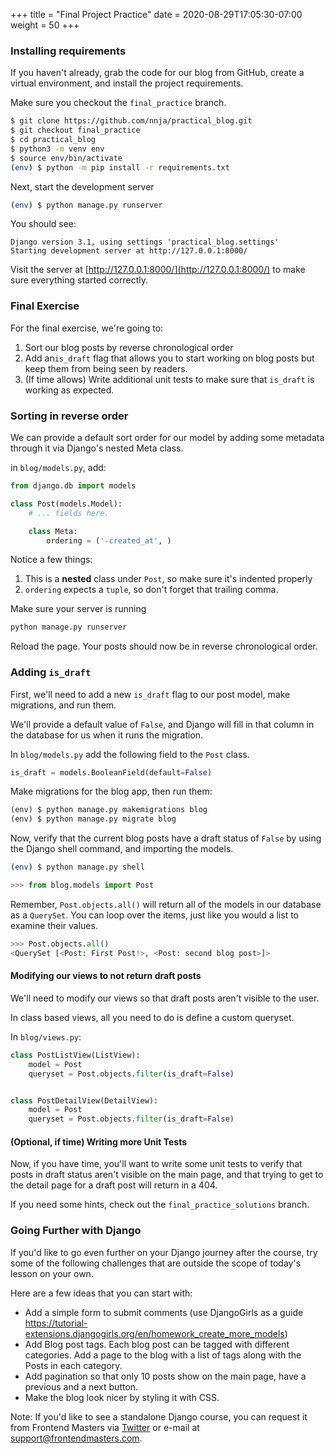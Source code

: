 +++
title = "Final Project Practice"
date = 2020-08-29T17:05:30-07:00
weight = 50
+++

### Installing requirements

If you haven't already, grab the code for our blog from GitHub, create a virtual environment, and install the project requirements.

Make sure you checkout the `final_practice` branch.

```bash
$ git clone https://github.com/nnja/practical_blog.git
$ git checkout final_practice
$ cd practical_blog
$ python3 -m venv env
$ source env/bin/activate
(env) $ python -m pip install -r requirements.txt
```

Next, start the development server

```bash
(env) $ python manage.py runserver
```

You should see:
```text
Django version 3.1, using settings 'practical_blog.settings'
Starting development server at http://127.0.0.1:8000/
```

Visit the server at [http://127.0.0.1:8000/](http://127.0.0.1:8000/) to make sure everything started correctly.

### Final Exercise

For the final exercise, we're going to:
1. Sort our blog posts by reverse chronological order
1. Add an`is_draft` flag that allows you to start working on blog posts but keep them from being seen by readers.
1. (If time allows) Write additional unit tests to make sure that `is_draft` is working as expected.


### Sorting in reverse order

We can provide a default sort order for our model by adding some metadata through it via Django's nested Meta class.

in `blog/models.py`, add:

```python
from django.db import models

class Post(models.Model):
    # ... fields here.

    class Meta:
        ordering = ('-created_at', )
```

Notice a few things:
1. This is a **nested** class under `Post`, so make sure it's indented properly
2. `ordering` expects a `tuple`, so don't forget that trailing comma. 

Make sure your server is running

```bash
python manage.py runserver      
```

Reload the page. Your posts should now be in reverse chronological order.

### Adding `is_draft`

First, we'll need to add a new `is_draft` flag to our post model, make migrations, and run them.

We'll provide a default value of `False`, and Django will fill in that column in the database for us when it runs the migration.

In `blog/models.py` add the following field to the `Post` class.

```python
is_draft = models.BooleanField(default=False)
```

Make migrations for the blog app, then run them:

```python
(env) $ python manage.py makemigrations blog 
(env) $ python manage.py migrate blog 
```

Now, verify that the current blog posts have a draft status of `False` by using the Django shell command, and importing the models.

```bash
(env) $ python manage.py shell
```

```python
>>> from blog.models import Post
```

Remember, `Post.objects.all()` will return all of the models in our database as a `QuerySet`. You can loop over the items, just like you would a list to examine their values.

```python
>>> Post.objects.all()
<QuerySet [<Post: First Post!>, <Post: second blog post>]>
```

#### Modifying our views to not return draft posts

We'll need to modify our views so that draft posts aren't visible to the user.

In class based views, all you need to do is define a custom queryset.

In `blog/views.py`:

```python
class PostListView(ListView):
    model = Post
    queryset = Post.objects.filter(is_draft=False)


class PostDetailView(DetailView):
    model = Post
    queryset = Post.objects.filter(is_draft=False)
```

#### (Optional, if time) Writing more Unit Tests

Now, if you have time, you'll want to write some unit tests to verify that posts in draft status aren't visible on the main page, and that trying to get to the detail page for a draft post will return in a 404.

If you need some hints, check out the `final_practice_solutions` branch.


### Going Further with Django
If you'd like to go even further on your Django journey after the course, try some of the following challenges that are outside the scope of today's lesson on your own.

Here are a few ideas that you can start with:
- Add a simple form to submit comments (use DjangoGirls as a guide https://tutorial-extensions.djangogirls.org/en/homework_create_more_models)
- Add Blog post tags. Each blog post can be tagged with different categories. Add a page to the blog with a list of tags along with the Posts in each category.
- Add pagination so that only 10 posts show on the main page, have a previous and a next button.
- Make the blog look nicer by styling it with CSS.

Note: If you'd like to see a standalone Django course, you can request it from Frontend Masters via [Twitter](https://twitter.com/FrontendMasters) or e-mail at support@frontendmasters.com.

